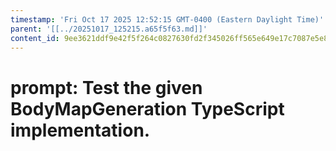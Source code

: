 ```yaml
---
timestamp: 'Fri Oct 17 2025 12:52:15 GMT-0400 (Eastern Daylight Time)'
parent: '[[../20251017_125215.a65f5f63.md]]'
content_id: 9ee3621ddf9e42f5f264c0827630fd2f345026ff565e649e17c7087e5e8542db
---
```


# prompt: Test the given BodyMapGeneration TypeScript implementation.
